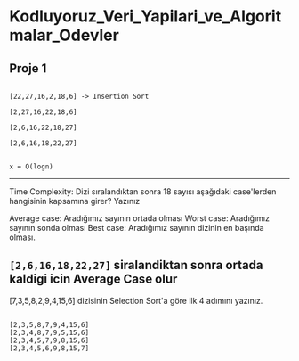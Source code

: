 # Kodluyoruz_Veri_Yapilari_ve_Algoritmalar_Odevler

## Proje 1
```

[22,27,16,2,18,6] -> Insertion Sort

[2,27,16,22,18,6]

[2,6,16,22,18,27]

[2,6,16,18,22,27]


x = O(logn)

```
--------
Time Complexity: Dizi sıralandıktan sonra 18 sayısı aşağıdaki case'lerden hangisinin kapsamına girer? Yazınız

Average case: Aradığımız sayının ortada olması
Worst case: Aradığımız sayının sonda olması
Best case: Aradığımız sayının dizinin en başında olması.

`[2,6,16,18,22,27]` siralandiktan sonra ortada kaldigi icin Average Case olur
---------

[7,3,5,8,2,9,4,15,6] dizisinin Selection Sort'a göre ilk 4 adımını yazınız.
```

[2,3,5,8,7,9,4,15,6]
[2,3,4,8,7,9,5,15,6]
[2,3,4,5,7,9,8,15,6]
[2,3,4,5,6,9,8,15,7]
```
